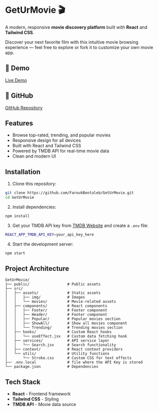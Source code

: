 # GetUrMovie 🎬

A modern, responsive **movie discovery platform** built with **React** and **Tailwind CSS**.

Discover your next favorite film with this intuitive movie browsing experience — feel free to explore or fork it to customize your own movie app.

## 🚀 Demo

[Live Demo](https://geturrmovie.netlify.app/)

## 📂 GitHub

[GitHub Repository](https://github.com/FaroukBentaleb/GetUrMovie.git)

## Features

- Browse top-rated, trending, and popular movies
- Responsive design for all devices
- Built with React and Tailwind CSS
- Powered by TMDB API for real-time movie data
- Clean and modern UI

## Installation

1. Clone this repository:

```bash
git clone https://github.com/FaroukBentaleb/GetUrMovie.git
cd GetUrMovie
```

2. Install dependencies:

```bash
npm install
```

3. Get your TMDB API key from [TMDB Website](https://www.themoviedb.org/) and create a `.env` file:

```bash
REACT_APP_TMDB_API_KEY=your_api_key_here
```

4. Start the development server:

```bash
npm start
```

## Project Architecture

```
GetUrMovie/
├── public/                 # Public assets
├── src/
│   ├── assets/             # Static assets
│   │   ├── img/            # Images
│   │   └── movies/         # Movie-related assets
│   ├── components/         # React components
│   │   ├── Footer/         # Footer component
│   │   ├── Header/         # Footer component
│   │   ├── Popular/        # Popular movies section
│   │   ├── ShowAll/        # Show all movies component
│   │   └── Trending/       # Trending movies section
│   ├── hooks/              # Custom React hooks
│   │   └── useEffect.jsx   # Custom data fetching hook
│   ├── services/           # API service layer
│   │   └── Search.jsx      # Search functionality
│   ├── context/            # React context providers
│   └── utils/              # Utility functions
│       └── Stroke.css      # Custom CSS for text effects
├── .env.local              # file where the API Key is stored
└── package.json            # Dependencies
```

## Tech Stack

- **React** - Frontend framework
- **Tailwind CSS** - Styling
- **TMDB API** - Movie data source
